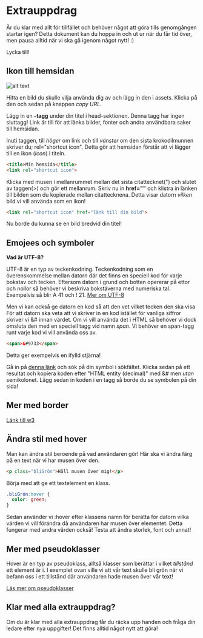 # Extrauppdrag

Är du klar med allt för tillfället och behöver något att göra tills genomgången startar igen? Detta dokument kan du hoppa in och ut ur när du får tid över, men pausa alltid när vi ska gå igenom något nytt! :)

Lycka till!

## Ikon till hemsidan
![alt text][logo]

[logo]: https://cdn.glitch.com/a621e2a7-7454-449d-b47b-9ab0c01ea970%2FSka%CC%88rmavbild%202019-01-06%20kl.%2022.21.02.png?1546809746893

Hitta en bild du skulle vilja använda dig av och lägg in den i assets. Klicka på den och sedan på knappen *copy URL*.

Lägg in en **<link>-tagg** under din titel i head-sektionen. Denna tagg har ingen sluttagg! Link är till för att länka bilder, fonter och andra användbara saker till hemsidan. 

Inuti taggen, till *höger* om link och till *vänster* om den sista krokodilmunnen skriver du; rel="shortcut icon". Detta gör att hemsidan förstår att vi lägger till en ikon (*icon*) i titeln.
```HTML
<title>Min hemsida</title>
<link rel="shortcut icon">
```


Klicka med musen i mellanrummet mellan det sista citattecknet(") och slutet av taggen(>) och gör ett mellanrum. Skriv nu in **href=""** och klistra in länken till bilden som du kopierade mellan citattecknena. Detta visar datorn *vilken* bild vi vill använda som en ikon!
```HTML
<link rel="shortcut icon" href="länk till din bild">
```
Nu borde du kunna se en bild bredvid din titel!

## Emojees och symboler

**Vad är UTF-8?**

UTF-8 är en typ av teckenkodning. Teckenkodning som en överenskommelse mellan datorn där det finns en speciell kod för varje bokstav och tecken. Eftersom datorn i grund och botten opererar på ettor och nollor så behöver vi beskriva bokstäverna med numeriska tal. Exempelvis så blir A 41 och ! 21. 
[Mer om UTF-8](https://www.w3.org/International/questions/qa-what-is-encoding.sv)

Men vi kan också ge datorn en kod så att den vet vilket tecken den ska visa För att datorn ska veta att vi skriver in en kod istället för vanliga siffror skriver vi &# innan värdet. Om vi vill använda det i HTML så behöver vi dock omsluta den med en speciell tagg vid namn *span*. Vi behöver en span-tagg runt varje kod vi vill använda oss av.
```HTML
<span>&#9733</span>
```
Detta ger exempelvis en ifylld stjärna!

Gå in på [denna länk](http://www.fileformat.info/info/unicode/char/search.htm) och sök på din symbol i sökfältet. Klicka sedan på ett resultat och kopiera koden efter "HTML entity (decimal)" med &# men *utan* semikolonet. Lägg sedan in koden i en tagg så borde du se symbolen på din sida!

## Mer med border
[Länk till w3](https://www.w3schools.com/CSSref/pr_border-style.asp)

## Ändra stil med hover
Man kan ändra stil beroende på vad användaren gör! Här ska vi ändra färg på en text när vi har musen över den.
``` HTML
<p class="bliGrön">Håll musen över mig!</p>
```
Börja med att ge ett textelement en klass.
```CSS
.bliGrön:hover {
  color: green;
}
```
Sedan använder vi :hover efter klassens namn för berätta för datorn vilka värden vi vill förändra då användaren har musen över elementet. Detta fungerar med andra värden också! Testa att ändra storlek, font och annat!

## Mer med pseudoklasser
Hover är en typ av pseudoklass, alltså klasser som berättar i vilket *tillstånd* ett element är i. I exemplet ovan ville vi att vår text skulle bli grön när vi befann oss i ett tillstånd där användaren hade musen över vår text!

[Läs mer om pseudoklasser](https://www.w3schools.com/css/css_pseudo_classes.asp)

## Klar med alla extrauppdrag?
Om du är klar med alla extrauppdrag får du räcka upp handen och fråga din ledare efter nya uppgifter! Det finns alltid något nytt att göra!




